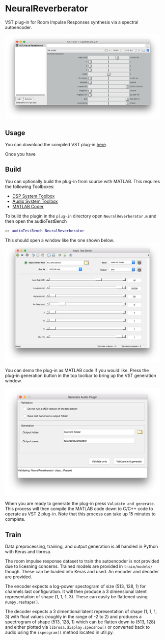 # NeuralReverberator

VST plug-in for Room Impulse Responses synthesis via a spectral autoencoder.

![plugin](img/plugin.png)

## Usage
You can download the compiled VST plug-in [here]().

Once you have 

## Build
You can optionally build the plug-in from source with MATLAB.
This requires the following Toolboxes:
* [DSP System Toolbox](https://www.mathworks.com/products/dsp-system.html)
* [Audio System Toolbox](https://www.mathworks.com/products/audio-system.html)
* [MATLAB Coder](https://www.mathworks.com/products/matlab-coder.html)

To build the plugin in the `plug-in` directory open `NeuralReverberator.m` and then open the audioTestBench

```matlab
>> audioTestBench NeuralReverberator
```

This should open a window like the one shown below.
![audioTestBench](img/audioTestBench.png)

You can demo the plug-in as MATLAB code if you would like. Press the plug-in generation button in the top toolbar to bring up the VST generation window.

![vst_generation](img/vst_generation.png)

When you are ready to generate the plug-in press `Validate and generate`. This process will then compile the MATLAB code down to C/C++ code to operate as  VST 2 plug-in. Note that this process can take up 15 minutes to complete. 

## Train
Data preprocessing, training, and output generation is all handled in Python with Keras and librosa. 

The room impulse response dataset to train the autoencoder is not provided due to licesning concerns. Trained models are provided in `train/models/` though. These can be loaded into Keras and used. An encoder and decoder are provided. 

The encoder expects a log-power spectogram of size (513, 128, 1) for channels last configuration. It will then produce a 3 dimensional latent representation of shape (1, 1, 1, 3). These can easily be flattened using `numpy.reshape()`. 

The decoder expects a 3 dimentional latent representation of shape (1, 1, 1, 3) with float values (roughly in the range of -2 to 2) and produces a spectrogram of shape (513, 128, 1) which can be flatten down to (513, 128) and either plotted via `librosa.display.specshow()` or converted back to audio using the `ispecgram()` method located in util.py.